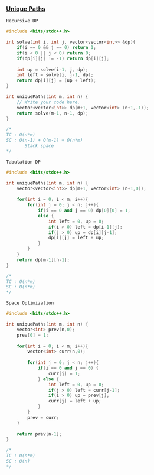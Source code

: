 ### [Unique Paths](https://www.codingninjas.com/codestudio/problems/total-unique-paths_1081470?source=youtube&campaign=striver_dp_videos&utm_source=youtube&utm_medium=affiliate&utm_campaign=striver_dp_videos&leftPanelTab=0)


```Recursive DP```
```cpp
#include <bits/stdc++.h> 

int solve(int i, int j, vector<vector<int>> &dp){
    if(i == 0 && j == 0) return 1;
    if(i < 0 || j < 0) return 0;
    if(dp[i][j] != -1) return dp[i][j];
    
    int up = solve(i-1, j, dp);
    int left = solve(i, j-1, dp);
    return dp[i][j] = (up + left);
}

int uniquePaths(int m, int n) {
	// Write your code here.
    vector<vector<int>> dp(m+1, vector<int> (n+1,-1));
    return solve(m-1, n-1, dp);
}

/*
TC : O(n*m)
SC : O(n-1) + O(m-1) + O(n*m)
       Stack space     
*/
```

```Tabulation DP```

```cpp
#include <bits/stdc++.h> 

int uniquePaths(int m, int n) {
    vector<vector<int>> dp(m+1, vector<int> (n+1,0));
    
    for(int i = 0; i < m; i++){
        for(int j = 0; j < n; j++){
            if(i == 0 and j == 0) dp[0][0] = 1;
            else {
                int left = 0, up = 0;
                if(i > 0) left = dp[i-1][j];
                if(j > 0) up = dp[i][j-1];
                dp[i][j] = left + up;
            } 
        }
    }
    return dp[m-1][n-1];
}

/*
TC : O(n*m)
SC : O(n*m)
*/
```

```Space Optimization```

```cpp
#include <bits/stdc++.h> 

int uniquePaths(int m, int n) {
    vector<int> prev(n,0);
    prev[0] = 1;
    
    for(int i = 0; i < m; i++){
        vector<int> curr(n,0);
        
        for(int j = 0; j < n; j++){
            if(i == 0 and j == 0) {
                curr[j] = 1;
            } else {
                int left = 0, up = 0;
                if(j > 0) left = curr[j-1];
                if(i > 0) up = prev[j];
                curr[j] = left + up;
            }
        }
        prev = curr;
    }
    
    return prev[n-1];
}

/*
TC : O(n*m)
SC : O(n)    
*/
```